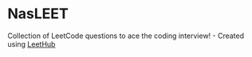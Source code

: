 # NasLEET
Collection of LeetCode questions to ace the coding interview! - Created using [LeetHub](https://github.com/QasimWani/LeetHub)
